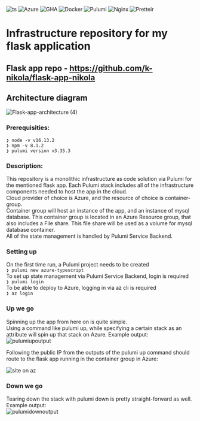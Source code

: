 ![ts](https://img.shields.io/badge/TypeScript-007ACC?style=for-the-badge&logo=typescript&logoColor=white)
![Azure](https://img.shields.io/badge/azure-%230072C6.svg?style=for-the-badge&logo=azure-devops&logoColor=white)
![GHA](https://img.shields.io/badge/GitHub_Actions-2088FF?style=for-the-badge&logo=github-actions&logoColor=white)
![Docker](https://img.shields.io/badge/Docker-2CA5E0?style=for-the-badge&logo=docker&logoColor=white)
![Pulumi](https://camo.githubusercontent.com/0c96b8b66a7838d0dc0732c51c1653fe0da51f46d8e704e1bf197b63d25d5f46/68747470733a2f2f696d672e736869656c64732e696f2f7374617469632f76313f7374796c653d666f722d7468652d6261646765266d6573736167653d50756c756d6926636f6c6f723d384133333931266c6f676f3d50756c756d69266c6f676f436f6c6f723d464646464646266c6162656c3d)
![Nginx](https://img.shields.io/badge/Nginx-009639?style=for-the-badge&logo=nginx&logoColor=white)
![Pretteir](https://img.shields.io/badge/prettier-1A2C34?style=for-the-badge&logo=prettier&logoColor=F7BA3E)
# Infrastructure repository for my flask application

## Flask app repo - https://github.com/k-nikola/flask-app-nikola
## Architecture diagram
![Flask-app-architecture (4)](https://user-images.githubusercontent.com/81910142/191688578-e608b37e-d4a0-438d-801c-dc6a694c4bfc.png)
### Prerequisities:

`❯ node -v v16.13.2` \
`❯ npm -v 8.1.2` \
`❯ pulumi version v3.35.3`

### Description:

This repository is a monolithic infrastructure as code solution via Pulumi for the mentioned flask app. Each Pulumi stack includes all of the infrastructure components needed to host the app in the cloud. \
Cloud provider of choice is Azure, and the resource of choice is container-group. \
Container group will host an instance of the app, and an instance of mysql database. This container group is located in an Azure Resource group, that also includes a File share. This file share will be used as a volume for mysql database container.\
All of the state management is handled by Pulumi Service Backend.

### Setting up

On the first time run, a Pulumi project needs to be created \
`❯ pulumi new azure-typescript`\
To set up state management via Pulumi Service Backend, login is required \
`❯ pulumi login` \
To be able to deploy to Azure, logging in via az cli is required \
`❯ az login`

### Up we go

Spinning up the app from here on is quite simple. \
Using a command like pulumi up, while specifying a certain stack as an attribute will spin up that stack on Azure.
Example output: \
![pulumiupoutput](https://user-images.githubusercontent.com/81910142/177002794-f68592f0-56ac-4a69-bd26-50b961a8d39c.JPG)

Following the public IP from the outputs of the pulumi up command should route to the flask app running in the container group in Azure:

![site on az](https://user-images.githubusercontent.com/81910142/177002791-a00a6d31-0963-403f-9656-05b82213a449.JPG)

### Down we go

Tearing down the stack with pulumi down is pretty straight-forward as well. \
Example output: \
![pulumidownoutput](https://user-images.githubusercontent.com/81910142/177002826-89180e7b-0dcc-4c1f-8b13-f98723370ee0.JPG)
